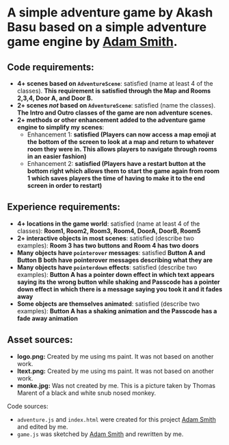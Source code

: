 # A simple adventure game by Akash Basu based on a simple adventure game engine by [Adam Smith](https://github.com/rndmcnlly).

## Code requirements:
- **4+ scenes based on `AdventureScene`**: satisfied (name at least 4 of the classes). **This requirement is satisfied through the Map and Rooms 2,3,4, Door A, and Door B.**
- **2+ scenes *not* based on `AdventureScene`**: satisfied (name the classes). **The Intro and Outro classes of the game are non adventure scenes.** 
- **2+ methods or other enhancement added to the adventure game engine to simplify my scenes**:
    - Enhancement 1: **satisfied (Players can now access a map emoji at the bottom of the screen to look at a map and return to whatever room they were in. This allows players to navigate through rooms in an easier fashion)**
    - Enhancement 2: **satisfied (Players have a restart button at the bottom right which allows them to start the game again from room 1 which saves players the time of having to make it to the end screen in order to restart)**

## Experience requirements:
- **4+ locations in the game world**: satisfied (name at least 4 of the classes): **Room1, Room2, Room3, Room4, DoorA, DoorB, Room5**
- **2+ interactive objects in most scenes**: satisfied (describe two examples): **Room 3 has two buttons and Room 4 has two doors**
- **Many objects have `pointerover` messages**: satisfied **Button A and Button B both have pointerover messages describing what they are**
- **Many objects have `pointerdown` effects**: satisfied (describe two examples): **Button A has a pointer down effect in which text appears saying its the wrong button while shaking and Passcode has a pointer down effect in which there is a message saying you took it and it fades away**
- **Some objects are themselves animated**: satisfied (describe two examples): **Button A has a shaking animation and the Passcode has a fade away animation**

## Asset sources:
- **logo.png:** Created by me using ms paint. It was not based on another work.
- **ltext.png:** Created by me using ms paint. It was not based on another work.
- **monke.jpg:** Was not created by me. This is a picture taken by Thomas Marent of a black and white snub nosed monkey.

Code sources:
- `adventure.js` and `index.html` were created for this project [Adam Smith](https://github.com/rndmcnlly) and edited by me.
- `game.js` was sketched by [Adam Smith](https://github.com/rndmcnlly) and rewritten by me.
